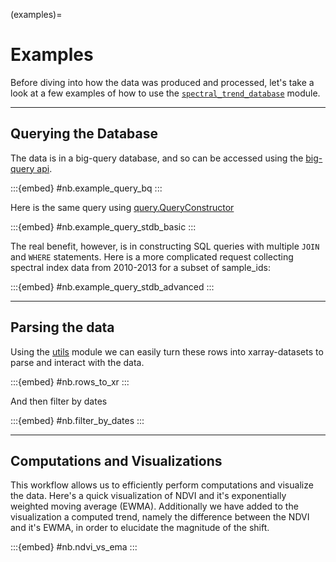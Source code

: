 (examples)=
# Examples

Before diving into how the data was produced and processed, let's take a look at a few examples of how to use the [`spectral_trend_database`](/spectral_trend_database/docs) module.

---

## Querying the Database

The data is in a big-query database, and so can be accessed using the [big-query api](https://cloud.google.com/bigquery/docs).


:::{embed} #nb.example_query_bq
:::

Here is the same query using [query.QueryConstructor](/spectral_trend_database/docs/docs/spectral_trend_database/spectral_trend_database.query.html#spectral_trend_database.query.QueryConstructor)


:::{embed} #nb.example_query_stdb_basic
:::

The real benefit, however, is in constructing SQL queries with multiple `JOIN` and `WHERE` statements. Here is a more complicated request collecting spectral index data from 2010-2013 for a subset of sample_ids:

:::{embed} #nb.example_query_stdb_advanced
:::

---


## Parsing the data

Using the [utils](/spectral_trend_database/docs/docs/spectral_trend_database/spectral_trend_database.utils.html) module we can easily turn these rows into xarray-datasets to parse and interact with the data.

:::{embed} #nb.rows_to_xr
:::

And then filter by dates

:::{embed} #nb.filter_by_dates
:::

---

## Computations and Visualizations

This workflow allows us to efficiently perform computations and visualize the data. Here's a quick visualization of NDVI and it's exponentially weighted moving average (EWMA). Additionally we have added to the visualization a computed trend, namely the difference between the NDVI and it's EWMA, in order to elucidate the magnitude of the shift.

:::{embed} #nb.ndvi_vs_ema
:::

